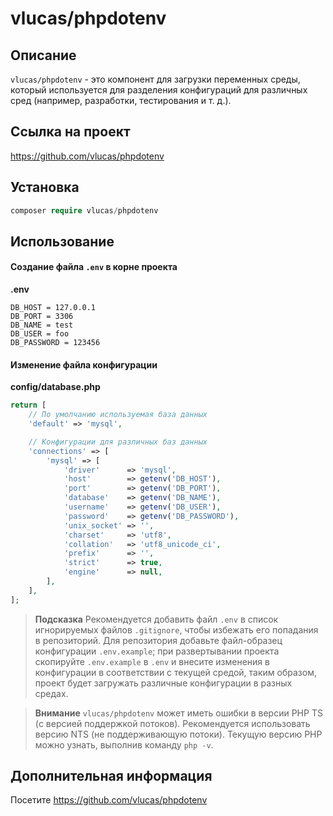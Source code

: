 # vlucas/phpdotenv

## Описание
`vlucas/phpdotenv` - это компонент для загрузки переменных среды, который используется для разделения конфигураций для различных сред (например, разработки, тестирования и т. д.).

## Ссылка на проект
https://github.com/vlucas/phpdotenv
  
## Установка
 
```php
composer require vlucas/phpdotenv
 ```
  
## Использование

#### Создание файла `.env` в корне проекта
**.env**
```
DB_HOST = 127.0.0.1
DB_PORT = 3306
DB_NAME = test
DB_USER = foo
DB_PASSWORD = 123456
```

#### Изменение файла конфигурации
**config/database.php**
```php
return [
    // По умолчанию используемая база данных
    'default' => 'mysql',

    // Конфигурации для различных баз данных
    'connections' => [
        'mysql' => [
            'driver'      => 'mysql',
            'host'        => getenv('DB_HOST'),
            'port'        => getenv('DB_PORT'),
            'database'    => getenv('DB_NAME'),
            'username'    => getenv('DB_USER'),
            'password'    => getenv('DB_PASSWORD'),
            'unix_socket' => '',
            'charset'     => 'utf8',
            'collation'   => 'utf8_unicode_ci',
            'prefix'      => '',
            'strict'      => true,
            'engine'      => null,
        ],
    ],
];
```

> **Подсказка**
> Рекомендуется добавить файл `.env` в список игнорируемых файлов `.gitignore`, чтобы избежать его попадания в репозиторий. Для репозитория добавьте файл-образец конфигурации `.env.example`; при развертывании проекта скопируйте `.env.example` в `.env` и внесите изменения в конфигурации в соответствии с текущей средой, таким образом, проект будет загружать различные конфигурации в разных средах.

> **Внимание**
> `vlucas/phpdotenv` может иметь ошибки в версии PHP TS (с версией поддержкой потоков). Рекомендуется использовать версию NTS (не поддерживающую потоки).
> Текущую версию PHP можно узнать, выполнив команду `php -v`.

## Дополнительная информация
Посетите https://github.com/vlucas/phpdotenv
